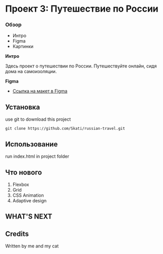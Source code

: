 # Проект 3: Путешествие по России

### Обзор
* Интро
* Figma
* Картинки

**Интро**

Здесь проект о путешествии по России. Путешествуйте онлайн, сидя дома на самоизоляции.


**Figma**

* [Ссылка на макет в Figma](https://www.figma.com/file/OyRWEjU6wBwRe1hapzQoLx/Sprint-3%3A-Russia-%2F-desktop-%2B-mobile?node-id=28503%3A0)


## Установка

use git to download this project

```console
git clone https://github.com/Skati/russian-travel.git
```

## Использование
run index.html in project folder

## Что нового

1. Flexbox
2. Grid
3. CSS Animation
4. Adaptive design

## WHAT'S NEXT

## Credits

Written by me and my cat
